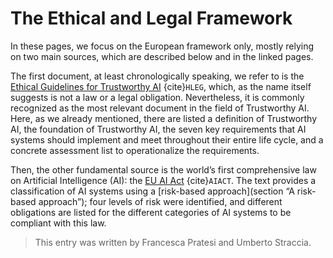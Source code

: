 # The Ethical and Legal Framework

In these pages, we focus on the European framework only, mostly relying on two main sources, which are described below and in the linked pages.

The first document, at least chronologically speaking, we refer to is the [Ethical Guidelines for Trustworthy AI](./HLEG.md) {cite}`HLEG`, which, as the name itself suggests is not a law or a legal obligation. Nevertheless, it is commonly recognized as the most relevant document in the field of Trustworthy AI. Here, as we already mentioned, there are listed a definition of Trustworthy AI, the foundation of
Trustworthy AI, the seven key requirements that AI systems should implement and meet throughout their entire life cycle, and a concrete assessment list to operationalize the requirements.

Then, the other fundamental source is the world’s first comprehensive law on Artificial Intelligence (AI): the [EU AI Act](./AIACT.md) {cite}`AIACT`. The text provides a classification of AI systems using a [risk-based approach](section “A risk-based approach”); four levels of risk were identified, and different obligations are listed for the different categories of AI systems to be compliant with this law.

> This entry was written by Francesca Pratesi and Umberto Straccia.
